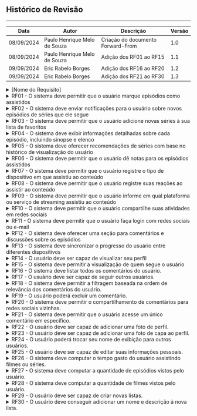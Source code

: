 ## Histórico de Revisão
---
| Data       | Autor         | Descrição                          | Versão |
|------------|---------------|------------------------------------|--------|
| 08/09/2024 | Paulo Henrique Melo de Souza | Criação do documento Forward-From | 1.0     |
| 08/09/2024 | Paulo Henrique Melo de Souza | Adição dos RF01 ao RF15 | 1.1     |
| 09/09/2024 | Eric Rabelo Borges | Adição dos RF16 ao RF20 | 1.2     |
| 09/09/2024 | Eric Rabelo Borges | Adição dos RF21 ao RF30 | 1.3     |

<details>
  <summary> [Nome do Requisito]</summary>
  <table>
    <thead>
      <tr>
        <td>Tema</td>
        <td>[Nome do Épico]</td>
      </tr>
    </thead>
    <tbody>
      <tr>
        <td>História de usuário</td>
        <td><a href="">[História de Usuário]</a></td>
      </tr>
      <tr>
        <td>Caso de Uso</td>
        <td><a href="">[Caso de Uso]</a></td>
      </tr>
      <tr>
        <td>Cenário</td>
        <td><a href="">[Cenário]</a></td>
      </tr>
      <tr>
        <td>Funcionalidade</td>
        <td><img src=></td>
      </tr>
    </tbody>
  </table>
</details>

<details>
  <summary> RF01 - 	O sistema deve permitir que o usuário marque episódios como assistidos </summary>
  <table>
    <thead>
      <tr>
        <td>Tema</td>
        <td>Gestão de shows</td>
      </tr>
    </thead>
    <tbody>
      <tr>
        <td>História de usuário</td>
        <td><a href="https://rabelzx.github.io/REQ-FGA-2024-1/Modelagem/Agil/Backlog/#U01">US01</a></td>
      </tr>
      <tr>
        <td>Caso de Uso</td>
        <td><a href="https://rabelzx.github.io/REQ-FGA-2024-1/Modelagem/CasosUsos/espCasosUsos/#UC02">UC02</a></td>
      </tr>
      <tr>
        <td>Cenário</td>
        <td><a href="https://rabelzx.github.io/REQ-FGA-2024-1/Modelagem/Cenarios/cenarios/#cen02">CEN02</a></td>
      </tr>
      <tr>
        <td>Funcionalidade</td>
        <td><img src="../../images/forward-from/SCR01.png" alt="SCR01"></td>
      </tr>
    </tbody>
  </table>
</details>

<details>
  <summary> RF02 - O sistema deve enviar notificações para o usuário sobre novos episódios de séries que ele segue </summary>
  <table>
    <thead>
      <tr>
        <td>Tema</td>
        <td>Gestão de shows</td>
      </tr>
    </thead>
    <tbody>
      <tr>
        <td>História de usuário</td>
        <td><a href="https://rabelzx.github.io/REQ-FGA-2024-1/Modelagem/Agil/Backlog/#U02">US02</a></td>
      </tr>
      <tr>
        <td>Caso de Uso</td>
        <td>-</td>
      </tr>
      <tr>
        <td>Cenário</td>
        <td><a href="https://rabelzx.github.io/REQ-FGA-2024-1/Modelagem/Cenarios/cenarios/#cen03">CEN03</a></td>
      </tr>
      <tr>
        <td>Funcionalidade</td>
        <td><img src=>Inserir imagem de notificação do TV Time</td>
      </tr>
    </tbody>
  </table>
</details>

<details>
  <summary> RF03 - O sistema deve permitir que o usuário adicione novas séries à sua lista de favoritos </summary>
  <table>
    <thead>
      <tr>
        <td>Tema</td>
        <td>Gestão de Shows</td>
      </tr>
    </thead>
    <tbody>
      <tr>
        <td>História de usuário</td>
        <td><a href="https://rabelzx.github.io/REQ-FGA-2024-1/Modelagem/Agil/Backlog/#U03">US03</a></td>
      </tr>
      <tr>
        <td>Caso de Uso</td>
        <td><a href="https://rabelzx.github.io/REQ-FGA-2024-1/Modelagem/CasosUsos/espCasosUsos/#UC03">UC03</a></td>
      </tr>
      <tr>
        <td>Cenário</td>
        <td><a href="https://rabelzx.github.io/REQ-FGA-2024-1/Modelagem/Cenarios/cenarios/#cen04">CEN04</a></td>
      </tr>
      <tr>
        <td>Funcionalidade</td>
        <td><img src="../../images/forward-from/SCR03.png" alt="SCR03"></td>
      </tr>
    </tbody>
  </table>
</details>

<details>
  <summary> RF04 - O sistema deve exibir informações detalhadas sobre cada episódio, incluindo sinopse e elenco </summary>
  <table>
    <thead>
      <tr>
        <td>Tema</td>
        <td>Interação com shows</td>
      </tr>
    </thead>
    <tbody>
      <tr>
        <td>História de usuário</td>
        <td><a href="https://rabelzx.github.io/REQ-FGA-2024-1/Modelagem/Agil/Backlog/#U04">US04</a></td>
      </tr>
      <tr>
        <td>Caso de Uso</td>
        <td><a href="https://rabelzx.github.io/REQ-FGA-2024-1/Modelagem/CasosUsos/espCasosUsos/#UC05">UC05</a></td>
      </tr>
      <tr>
        <td>Cenário</td>
        <td><a href="https://rabelzx.github.io/REQ-FGA-2024-1/Modelagem/Cenarios/cenarios/#cen05">CEN05</a>, <a href="https://rabelzx.github.io/REQ-FGA-2024-1/Modelagem/Cenarios/cenarios/#cen07">CEN07</a></td>
      </tr>
      <tr>
        <td>Funcionalidade</td>
        <td><img src="../../images/forward-from/SCR04.png" alt="SCR04"></td>
      </tr>
    </tbody>
  </table>
</details>

<details>
  <summary> RF05 - O sistema deve oferecer recomendações de séries com base no histórico de visualização do usuário </summary>
  <table>
    <thead>
      <tr>
        <td>Tema</td>
        <td>Gestão de shows</td>
      </tr>
    </thead>
    <tbody>
      <tr>
        <td>História de usuário</td>
        <td><a href="https://rabelzx.github.io/REQ-FGA-2024-1/Modelagem/Agil/Backlog/#U05">US05</a></td>
      </tr>
      <tr>
        <td>Caso de Uso</td>
        <td>-</td>
      </tr>
      <tr>
        <td>Cenário</td>
        <td>-</td>
      </tr>
      <tr>
        <td>Funcionalidade</td>
        <td><img src="../../images/forward-from/SCR05.png" alt="SCR05"></td>>
      </tr>
    </tbody>
  </table>
</details>

<details>
  <summary> RF06 - O sistema deve permitir que o usuário dê notas para os episódios assistidos </summary>
  <table>
    <thead>
      <tr>
        <td>Tema</td>
        <td>Interação com shows</td>
      </tr>
    </thead>
    <tbody>
      <tr>
        <td>História de usuário</td>
        <td><a href="https://rabelzx.github.io/REQ-FGA-2024-1/Modelagem/Agil/Backlog/#U06">US06</a></td>
      </tr>
      <tr>
        <td>Caso de Uso</td>
        <td><a href="https://rabelzx.github.io/REQ-FGA-2024-1/Modelagem/CasosUsos/espCasosUsos/#UC05">UC05</a></td>
      </tr>
      <tr>
        <td>Cenário</td>
        <td><a href="https://rabelzx.github.io/REQ-FGA-2024-1/Modelagem/Cenarios/cenarios/#cen05">CEN05</a></td>
      </tr>
      <tr>
        <td>Funcionalidade</td>
        <td><img src="../../images/forward-from/SCR06.png" alt="SCR06"></td>
      </tr>
    </tbody>
  </table>
</details>

<details>
  <summary> RF07 - O sistema deve permitir que o usuário registre o tipo de dispositivo em que assistiu ao conteúdo </summary>
  <table>
    <thead>
      <tr>
        <td>Tema</td>
        <td>Interação com shows</td>
      </tr>
    </thead>
    <tbody>
      <tr>
        <td>História de usuário</td>
        <td><a href="https://rabelzx.github.io/REQ-FGA-2024-1/Modelagem/Agil/Backlog/#U07">US07</a></td>
      </tr>
      <tr>
        <td>Caso de Uso</td>
        <td><a href="https://rabelzx.github.io/REQ-FGA-2024-1/Modelagem/CasosUsos/espCasosUsos/#UC05">UC05</a></td>
      </tr>
      <tr>
        <td>Cenário</td>
        <td><a href="https://rabelzx.github.io/REQ-FGA-2024-1/Modelagem/Cenarios/cenarios/#cen06">CEN06</a></td>
      </tr>
      <tr>
        <td>Funcionalidade</td>
        <td><img src="../../images/forward-from/SCR07.png" alt="SCR07"></td>
      </tr>
    </tbody>
  </table>
</details>

<details>
  <summary> RF08 - O sistema deve permitir que o usuário registre suas reações ao assistir ao conteúdo </summary>
  <table>
    <thead>
      <tr>
        <td>Tema</td>
        <td>Interação com shows</td>
      </tr>
    </thead>
    <tbody>
      <tr>
        <td>História de usuário</td>
        <td><a href="https://rabelzx.github.io/REQ-FGA-2024-1/Modelagem/Agil/Backlog/#U08">US08</a></td>
      </tr>
      <tr>
        <td>Caso de Uso</td>
        <td><a href="https://rabelzx.github.io/REQ-FGA-2024-1/Modelagem/CasosUsos/espCasosUsos/#UC05">UC05</a>, <a href="https://rabelzx.github.io/REQ-FGA-2024-1/Modelagem/CasosUsos/espCasosUsos/#UC04">UC04</a></td>
      </tr>
      <tr>
        <td>Cenário</td>
        <td><a href="https://rabelzx.github.io/REQ-FGA-2024-1/Modelagem/Cenarios/cenarios/#cen07">CEN07</a></td>
      </tr>
      <tr>
        <td>Funcionalidade</td>
        <td><img src="../../images/forward-from/SCR08.png" alt="SCR08"></td>
      </tr>
    </tbody>
  </table>
</details>

<details>
  <summary> RF09 - O sistema deve permitir que o usuário informe em qual plataforma ou serviço de streaming assistiu ao conteúdo </summary>
  <table>
    <thead>
      <tr>
        <td>Tema</td>
        <td>Interação com shows</td>
      </tr>
    </thead>
    <tbody>
      <tr>
        <td>História de usuário</td>
        <td><a href="https://rabelzx.github.io/REQ-FGA-2024-1/Modelagem/Agil/Backlog/#U09">US09</a></td>
      </tr>
      <tr>
        <td>Caso de Uso</td>
        <td>-</td>
      </tr>
      <tr>
        <td>Cenário</td>
        <td>-</td>
      </tr>
      <tr>
        <td>Funcionalidade</td>
        <td><img src="../../images/forward-from/SCR07.png" alt="SCR07"></td>
      </tr>
    </tbody>
  </table>
</details>

<details>
  <summary> RF10 - O sistema deve permitir que o usuário compartilhe suas atividades em redes sociais </summary>
  <table>
    <thead>
      <tr>
        <td>Tema</td>
        <td>Interações sociais</td>
      </tr>
    </thead>
    <tbody>
      <tr>
        <td>História de usuário</td>
        <td><a href="https://rabelzx.github.io/REQ-FGA-2024-1/Modelagem/Agil/Backlog/#U10">US10</a></td>
      </tr>
      <tr>
        <td>Caso de Uso</td>
        <td>-</a></td>
      </tr>
      <tr>
        <td>Cenário</td>
        <td><a href="https://rabelzx.github.io/REQ-FGA-2024-1/Modelagem/Cenarios/cenarios/#cen09">CEN09</a>, <td><a href="https://rabelzx.github.io/REQ-FGA-2024-1/Modelagem/Cenarios/cenarios/#cen14">CEN14</a></td></td>
      </tr>
      <tr>
        <td>Funcionalidade</td>
        <td><img src="../../images/forward-from/SCR09.png" alt="SCR09"></td>
      </tr>
    </tbody>
  </table>
</details>

<details>
  <summary> RF11 - O sistema deve permitir que o usuário faça login com redes sociais ou e-mail </summary>
  <table>
    <thead>
      <tr>
        <td>Tema</td>
        <td>Interações sociais</td>
      </tr>
    </thead>
    <tbody>
      <tr>
        <td>História de usuário</td>
        <td><a href="https://rabelzx.github.io/REQ-FGA-2024-1/Modelagem/Agil/Backlog/#U11">US11</a></td>
      </tr>
      <tr>
        <td>Caso de Uso</td>
        <td><a href="https://rabelzx.github.io/REQ-FGA-2024-1/Modelagem/CasosUsos/espCasosUsos/#UC01">UC01</a></td>
      </tr>
      <tr>
        <td>Cenário</td>
        <td><a href="https://rabelzx.github.io/REQ-FGA-2024-1/Modelagem/Cenarios/cenarios/#cen01">CEN01</a></td>
      </tr>
      <tr>
        <td>Funcionalidade</td>
        <td><img src="../../images/forward-from/SCR10.png" alt="SCR10"></td>
      </tr>
    </tbody>
  </table>
</details>

<details>
  <summary> RF12 - O sistema deve oferecer uma seção para comentários e discussões sobre os episódios </summary>
  <table>
    <thead>
      <tr>
        <td>Tema</td>
        <td>Gestão de shows</td>
      </tr>
    </thead>
    <tbody>
      <tr>
        <td>História de usuário</td>
        <td><a href="https://rabelzx.github.io/REQ-FGA-2024-1/Modelagem/Agil/Backlog/#U12">US12</a></td>
      </tr>
      <tr>
        <td>Caso de Uso</td>
        <td><a href="https://rabelzx.github.io/REQ-FGA-2024-1/Modelagem/CasosUsos/espCasosUsos/#UC05">UC05</a>, <a href="https://rabelzx.github.io/REQ-FGA-2024-1/Modelagem/CasosUsos/espCasosUsos/#UC04">UC04</a></td>
      </tr>
      <tr>
        <td>Cenário</td>
        <td><a href="https://rabelzx.github.io/REQ-FGA-2024-1/Modelagem/Cenarios/cenarios/#cen08">CEN08</a></td>
      </tr>
      <tr>
        <td>Funcionalidade</td>
        <td><img src="../../images/forward-from/SCR11.png" alt="SCR11"></td>
      </tr>
    </tbody>
  </table>
</details>

<details>
  <summary> RF13 - O sistema deve sincronizar o progresso do usuário entre diferentes dispositivos </summary>
  <table>
    <thead>
      <tr>
        <td>Tema</td>
        <td>Gerência de conta</td>
      </tr>
    </thead>
    <tbody>
      <tr>
        <td>História de usuário</td>
        <td><a href="https://rabelzx.github.io/REQ-FGA-2024-1/Modelagem/Agil/Backlog/#U13">US13</a></td>
      </tr>
      <tr>
        <td>Caso de Uso</td>
        <td>-</td>
      </tr>
      <tr>
        <td>Cenário</td>
        <td>-</td>
      </tr>
    </tbody>
  </table>
</details>

<details>
  <summary> RF14 - O usuário deve ser capaz de visualizar seu perfil </summary>
  <table>
    <thead>
      <tr>
        <td>Tema</td>
        <td>Interação de perfil</td>
      </tr>
    </thead>
    <tbody>
      <tr>
        <td>História de usuário</td>
        <td><a href="https://rabelzx.github.io/REQ-FGA-2024-1/Modelagem/Agil/Backlog/#U14">US14</a></td>
      </tr>
      <tr>
        <td>Caso de Uso</td>
        <td>-</td>
      </tr>
      <tr>
        <td>Cenário</td>
        <td><a href="https://rabelzx.github.io/REQ-FGA-2024-1/Modelagem/Cenarios/cenarios/#cen09">CEN09</a></td>
      </tr>
      <tr>
        <td>Funcionalidade</td>
        <td><img src="../../images/forward-from/SCR12.png" alt="SCR12"></td>
      </tr>
    </tbody>
  </table>
</details>

<details>
  <summary> RF15 - O sistema deve permitir a visualização de quem segue o usuário </summary>
  <table>
    <thead>
      <tr>
        <td>Tema</td>
        <td>Interações sociais</td>
      </tr>
    </thead>
    <tbody>
      <tr>
        <td>História de usuário</td>
        <td><a href="https://rabelzx.github.io/REQ-FGA-2024-1/Modelagem/Agil/Backlog/#U15">US15</a></td>
      </tr>
      <tr>
        <td>Caso de Uso</td>
        <td><a href="https://rabelzx.github.io/REQ-FGA-2024-1/Modelagem/CasosUsos/espCasosUsos/#UC07">UC07</a></td>
      </tr>
      <tr>
        <td>Cenário</td>
        <td><a href="https://rabelzx.github.io/REQ-FGA-2024-1/Modelagem/Cenarios/cenarios/#cen39">CEN39</a></td>
      </tr>
      <tr>
        <td>Funcionalidade</td>
        <td><img src="../../images/forward-from/SCR13.png" alt="SCR13"></td>
      </tr>
    </tbody>
  </table>
</details>

<details>
  <summary> RF16 - O sistema deve listar todos os comentários do usuário. </summary>
  <table>
    <thead>
      <tr>
        <td>Tema</td>
        <td>Gerência de perfil</td>
      </tr>
    </thead>
    <tbody>
      <tr>
        <td>História de usuário</td>
        <td><a href="https://rabelzx.github.io/REQ-FGA-2024-1/Modelagem/Agil/Backlog/#U16">US16</a></td>
      </tr>
      <tr>
        <td>Caso de Uso</td>
        <td>-</td>
      </tr>
      <tr>
        <td>Cenário</td>
        <td>-</td>
      </tr>
      <tr>
        <td>Funcionalidade</td>
        <td><img src="../../images/forward-from/SCR16-1.jpeg" alt="SCR16-1"><img src="../../images/forward-from/SCR16-2.jpeg" alt="SCR16-2"></td>
      </tr>
    </tbody>
  </table>
</details>

<details>
  <summary> RF17 - O usuário deve ser capaz de seguir outros usuários. </summary>
  <table>
    <thead>
      <tr>
        <td>Tema</td>
        <td>Interações sociais</td>
      </tr>
    </thead>
    <tbody>
      <tr>
        <td>História de usuário</td>
        <td><a href="https://rabelzx.github.io/REQ-FGA-2024-1/Modelagem/Agil/Backlog/#U17">US17</a></td>
      </tr>
      <tr>
        <td>Caso de Uso</td>
        <td>-</td>
      </tr>
      <tr>
        <td>Cenário</td>
        <td>-</td>
      </tr>
      <tr>
        <td>Funcionalidade</td>
        <td><img src="../../images/forward-from/SCR17.jpeg" alt="SCR17"></td>
      </tr>
    </tbody>
  </table>
</details>

<details>
  <summary> RF18 - O sistema deve permitir a filtragem baseada na ordem de relevância dos comentários do usuário. </summary>
  <table>
    <thead>
      <tr>
        <td>Tema</td>
        <td>Interação com shows</td>
      </tr>
    </thead>
    <tbody>
      <tr>
        <td>História de usuário</td>
        <td><a href="https://rabelzx.github.io/REQ-FGA-2024-1/Modelagem/Agil/Backlog/#U18">US18</a></td>
      </tr>
      <tr>
        <td>Caso de Uso</td>
        <td>-</td>
      </tr>
      <tr>
        <td>Cenário</td>
        <td>-</td>
      </tr>
      <tr>
        <td>Funcionalidade</td>
        <td><img src="../../images/forward-from/SCR18.jpeg" alt="SCR18"></td>
      </tr>
    </tbody>
  </table>
</details>

<details>
  <summary> RF19 - O usuário poderá excluir um comentário. </summary>
  <table>
    <thead>
      <tr>
        <td>Tema</td>
        <td>Interação com shows</td>
      </tr>
    </thead>
    <tbody>
      <tr>
        <td>História de usuário</td>
        <td><a href="https://rabelzx.github.io/REQ-FGA-2024-1/Modelagem/Agil/Backlog/#U19">US19</a></td>
      </tr>
      <tr>
        <td>Caso de Uso</td>
        <td>-</td>
      </tr>
      <tr>
        <td>Cenário</td>
        <td>-</td>
      </tr>
      <tr>
        <td>Funcionalidade</td>
        <td><img src="../../images/forward-from/SCR19.jpeg" alt="SCR19"></td>
      </tr>
    </tbody>
  </table>
</details>

<details>
  <summary> RF20 - O sistema deve permitir o compartilhamento de comentários para redes sociais vizinhas. </summary>
  <table>
    <thead>
      <tr>
        <td>Tema</td>
        <td>Interação com shows</td>
      </tr>
    </thead>
    <tbody>
      <tr>
        <td>História de usuário</td>
        <td><a href="https://rabelzx.github.io/REQ-FGA-2024-1/Modelagem/Agil/Backlog/#U20">US20</a></td>
      </tr>
      <tr>
        <td>Caso de Uso</td>
        <td>-</td>
      </tr>
      <tr>
        <td>Cenário</td>
        <td>-</td>
      </tr>
      <tr>
        <td>Funcionalidade</td>
        <td><img src="../../images/forward-from/SCR20.jpeg" alt="SCR20"></td>
      </tr>
    </tbody>
  </table>
</details>

<details>
  <summary> RF21 - O sistema deve permitir que o usuário acesse um único comentário em específico. </summary>
  <table>
    <thead>
      <tr>
        <td>Tema</td>
        <td>Gerência de perfil</td>
      </tr>
    </thead>
    <tbody>
      <tr>
        <td>História de usuário</td>
        <td><a href="https://rabelzx.github.io/REQ-FGA-2024-1/Modelagem/Agil/Backlog/#U21">US21</a></td>
      </tr>
      <tr>
        <td>Caso de Uso</td>
        <td>-</td>
      </tr>
      <tr>
        <td>Cenário</td>
        <td>-</td>
      </tr>
      <tr>
        <td>Funcionalidade</td>
        <td><img src="../../images/forward-from/SCR21.jpeg" alt="SCR21"></td>
      </tr>
    </tbody>
  </table>
</details>

<details>
  <summary> RF22 - O usuário deve ser capaz de adicionar uma foto de perfil. </summary>
  <table>
    <thead>
      <tr>
        <td>Tema</td>
        <td>Gerência de perfil</td>
      </tr>
    </thead>
    <tbody>
      <tr>
        <td>História de usuário</td>
        <td><a href="https://rabelzx.github.io/REQ-FGA-2024-1/Modelagem/Agil/Backlog/#U22">US22</a></td>
      </tr>
      <tr>
        <td>Caso de Uso</td>
        <td><a href="https://rabelzx.github.io/REQ-FGA-2024-1/Modelagem/CasosUsos/espCasosUsos/#UC06">UC06</a></td>
      </tr>
      <tr>
        <td>Cenário</td>
        <td><a href="https://rabelzx.github.io/REQ-FGA-2024-1/Modelagem/Cenarios/cenarios/#cen10">CEN10</a></td>
      </tr>
      <tr>
        <td>Funcionalidade</td>
        <td><img src="../../images/forward-from/SCR22.png" alt="SCR22"></td>
      </tr>
    </tbody>
  </table>
</details>

<details>
  <summary> RF23 - O usuário deve ser capaz de adicionar uma foto de capa ao perfil. </summary>
  <table>
    <thead>
      <tr>
        <td>Tema</td>
        <td>Gerência de perfil</td>
      </tr>
    </thead>
    <tbody>
      <tr>
        <td>História de usuário</td>
        <td><a href="https://rabelzx.github.io/REQ-FGA-2024-1/Modelagem/Agil/Backlog/#U23">US23</a></td>
      </tr>
      <tr>
        <td>Caso de Uso</td>
        <td><a href="https://rabelzx.github.io/REQ-FGA-2024-1/Modelagem/CasosUsos/espCasosUsos/#UC06">UC06</a></td>
      </tr>
      <tr>
        <td>Cenário</td>
        <td><a href="https://rabelzx.github.io/REQ-FGA-2024-1/Modelagem/Cenarios/cenarios/#cen10">CEN10</a></td>
      </tr>
      <tr>
        <td>Funcionalidade</td>
        <td><img src="../../images/forward-from/SCR23.png" alt="SCR23"></td>
      </tr>
    </tbody>
  </table>
</details>

<details>
  <summary> RF24 - O usuário poderá trocar seu nome de exibição para outros usuários. </summary>
  <table>
    <thead>
      <tr>
        <td>Tema</td>
        <td>Gerência de perfil</td>
      </tr>
    </thead>
    <tbody>
      <tr>
        <td>História de usuário</td>
        <td><a href="https://rabelzx.github.io/REQ-FGA-2024-1/Modelagem/Agil/Backlog/#U24">US24</a></td>
      </tr>
      <tr>
        <td>Caso de Uso</td>
        <td><a href="https://rabelzx.github.io/REQ-FGA-2024-1/Modelagem/CasosUsos/espCasosUsos/#UC06">UC06</a></td>
      </tr>
      <tr>
        <td>Cenário</td>
        <td>-</td>
      </tr>
      <tr>
        <td>Funcionalidade</td>
        <td><img src="../../images/forward-from/SCR24.png" alt="SCR24"></td>
      </tr>
    </tbody>
  </table>
</details>

<details>
  <summary> RF25 - O usuário deve ser capaz de editar suas informações pessoais. </summary>
  <table>
    <thead>
      <tr>
        <td>Tema</td>
        <td>Gerência de perfil</td>
      </tr>
    </thead>
    <tbody>
      <tr>
        <td>História de usuário</td>
        <td><a href="https://rabelzx.github.io/REQ-FGA-2024-1/Modelagem/Agil/Backlog/#U25">US25</a></td>
      </tr>
      <tr>
        <td>Caso de Uso</td>
        <td><a href="https://rabelzx.github.io/REQ-FGA-2024-1/Modelagem/CasosUsos/espCasosUsos/#UC06">UC06</a></td>
      </tr>
      <tr>
        <td>Cenário</td>
        <td>-</td>
      </tr>
      <tr>
        <td>Funcionalidade</td>
        <td><img src="../../images/forward-from/SCR25.png" alt="SCR25"></td>
      </tr>
    </tbody>
  </table>
</details>

<details>
  <summary> RF26 - O sistema deve computar o tempo gasto do usuário assistindo filmes ou séries. </summary>
  <table>
    <thead>
      <tr>
        <td>Tema</td>
        <td>Interação de perfil</td>
      </tr>
    </thead>
    <tbody>
      <tr>
        <td>História de usuário</td>
        <td><a href="https://rabelzx.github.io/REQ-FGA-2024-1/Modelagem/Agil/Backlog/#U26">US26</a></td>
      </tr>
      <tr>
        <td>Caso de Uso</td>
        <td>-</td>
      </tr>
      <tr>
        <td>Cenário</td>
        <td><a href="https://rabelzx.github.io/REQ-FGA-2024-1/Modelagem/Cenarios/cenarios/#cen27">CEN27</a></td>
      </tr>
      <tr>
        <td>Funcionalidade</td>
        <td><img src="../../images/forward-from/SCR26.jpeg" alt="SCR26"></td>
      </tr>
    </tbody>
  </table>
</details>

<details>
  <summary> RF27 - O sistema deve computar a quantidade de episódios vistos pelo usuário. </summary>
  <table>
    <thead>
      <tr>
        <td>Tema</td>
        <td>Interação de perfil</td>
      </tr>
    </thead>
    <tbody>
      <tr>
        <td>História de usuário</td>
        <td><a href="https://rabelzx.github.io/REQ-FGA-2024-1/Modelagem/Agil/Backlog/#U27">US27</a></td>
      </tr>
      <tr>
        <td>Caso de Uso</td>
        <td>-</td>
      </tr>
      <tr>
        <td>Cenário</td>
        <td><a href="https://rabelzx.github.io/REQ-FGA-2024-1/Modelagem/Cenarios/cenarios/#cen27">CEN27</a></td>
      </tr>
      <tr>
        <td>Funcionalidade</td>
        <td><img src="../../images/forward-from/SCR27.jpeg" alt="SCR27"></td>
      </tr>
    </tbody>
  </table>
</details>

<details>
  <summary> RF28 - O sistema deve computar a quantidade de filmes vistos pelo usuário. </summary>
  <table>
    <thead>
      <tr>
        <td>Tema</td>
        <td>Interação de perfil</td>
      </tr>
    </thead>
    <tbody>
      <tr>
        <td>História de usuário</td>
        <td><a href="https://rabelzx.github.io/REQ-FGA-2024-1/Modelagem/Agil/Backlog/#U28">US28</a></td>
      </tr>
      <tr>
        <td>Caso de Uso</td>
        <td>-</td>
      </tr>
      <tr>
        <td>Cenário</td>
        <td><a href="https://rabelzx.github.io/REQ-FGA-2024-1/Modelagem/Cenarios/cenarios/#cen27">CEN27</a></td>
      </tr>
      <tr>
        <td>Funcionalidade</td>
        <td><img src="../../images/forward-from/SCR28.jpeg" alt="SCR28"></td>
      </tr>
    </tbody>
  </table>
</details>

<details>
  <summary> RF29 - O usuário deve ser capaz de criar novas listas. </summary>
  <table>
    <thead>
      <tr>
        <td>Tema</td>
        <td>Personalização de listas</td>
      </tr>
    </thead>
    <tbody>
      <tr>
        <td>História de usuário</td>
        <td><a href="https://rabelzx.github.io/REQ-FGA-2024-1/Modelagem/Agil/Backlog/#U29">US29</a></td>
      </tr>
      <tr>
        <td>Caso de Uso</td>
        <td>-</td>
      </tr>
      <tr>
        <td>Cenário</td>
        <td><a href="https://rabelzx.github.io/REQ-FGA-2024-1/Modelagem/Cenarios/cenarios/#cen11">CEN11</a></td>
      </tr>
      <tr>
        <td>Funcionalidade</td>
        <td><img src="../../images/forward-from/SCR29.jpeg" alt="SCR29"></td>
      </tr>
    </tbody>
  </table>
</details>

<details>
  <summary> RF30 - O usuário deve conseguir adicionar um nome e descrição à nova lista. </summary>
  <table>
    <thead>
      <tr>
        <td>Tema</td>
        <td>Personalização de listas</td>
      </tr>
    </thead>
    <tbody>
      <tr>
        <td>História de usuário</td>
        <td><a href="https://rabelzx.github.io/REQ-FGA-2024-1/Modelagem/Agil/Backlog/#U30">US30</a></td>
      </tr>
      <tr>
        <td>Caso de Uso</td>
        <td>-</td>
      </tr>
      <tr>
        <td>Cenário</td>
        <td><a href="https://rabelzx.github.io/REQ-FGA-2024-1/Modelagem/Cenarios/cenarios/#cen12">CEN12</a></td>
      </tr>
      <tr>
        <td>Funcionalidade</td>
        <td><img src="../../images/forward-from/SCR30.jpeg" alt="SCR30"></td>
      </tr>
    </tbody>
  </table>
</details>
